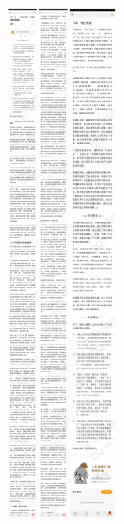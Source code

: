 ![](../../images/2017年07月/XY0706《天演论》与误译的影响.jpg)
![](../../images/2017年07月/XY0706《天演论》与误译的影响2.jpg)
![](../../images/2017年07月/XY0706《天演论》与误译的影响3.jpg)
